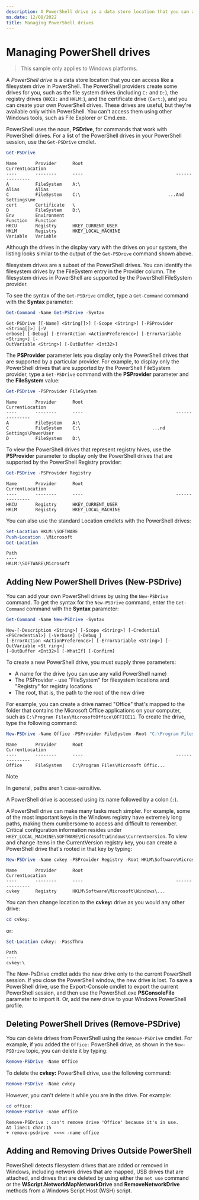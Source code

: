 ```yaml
---
description: A PowerShell drive is a data store location that you can access like a filesystem drive in PowerShell. By default, PowerShell includes providers that support the filesystem, the registry, certificate stores, and others.
ms.date: 12/08/2022
title: Managing PowerShell drives
---
```

# Managing PowerShell drives

> This sample only applies to Windows platforms.

A _PowerShell drive_ is a data store location that you can access like a filesystem drive in
PowerShell. The PowerShell providers create some drives for you, such as the file
system drives (including `C:` and `D:`), the registry drives (`HKCU:` and `HKLM:`), and the
certificate drive (`Cert:`), and you can create your own PowerShell drives. These drives are
useful, but they're available only within PowerShell. You can't access them using other Windows
tools, such as File Explorer or Cmd.exe.

PowerShell uses the noun, **PSDrive**, for commands that work with PowerShell
drives. For a list of the PowerShell drives in your PowerShell session, use the
`Get-PSDrive` cmdlet.

```powershell
Get-PSDrive
```

```Output
Name       Provider      Root                                   CurrentLocation
----       --------      ----                                   ---------------
A          FileSystem    A:\
Alias      Alias
C          FileSystem    C:\                                 ...And Settings\me
cert       Certificate   \
D          FileSystem    D:\
Env        Environment
Function   Function
HKCU       Registry      HKEY_CURRENT_USER
HKLM       Registry      HKEY_LOCAL_MACHINE
Variable   Variable
```

Although the drives in the display vary with the drives on your system, the listing looks similar to
the output of the `Get-PSDrive` command shown above.

filesystem drives are a subset of the PowerShell drives. You can identify the filesystem drives by
the FileSystem entry in the Provider column. The filesystem drives in PowerShell are supported by
the PowerShell FileSystem provider.

To see the syntax of the `Get-PSDrive` cmdlet, type a `Get-Command` command with the **Syntax**
parameter:

```powershell
Get-Command -Name Get-PSDrive -Syntax
```

```Output
Get-PSDrive [[-Name] <String[]>] [-Scope <String>] [-PSProvider <String[]>] [-V
erbose] [-Debug] [-ErrorAction <ActionPreference>] [-ErrorVariable <String>] [-
OutVariable <String>] [-OutBuffer <Int32>]
```

The **PSProvider** parameter lets you display only the PowerShell drives that are supported by a
particular provider. For example, to display only the PowerShell drives that are supported by the
PowerShell FileSystem provider, type a `Get-PSDrive` command with the **PSProvider** parameter and
the **FileSystem** value:

```powershell
Get-PSDrive -PSProvider FileSystem
```

```Output
Name       Provider      Root                                   CurrentLocation
----       --------      ----                                   ---------------
A          FileSystem    A:\
C          FileSystem    C:\                           ...nd Settings\PowerUser
D          FileSystem    D:\
```

To view the PowerShell drives that represent registry hives, use the **PSProvider** parameter to
display only the PowerShell drives that are supported by the PowerShell Registry provider:

```powershell
Get-PSDrive -PSProvider Registry
```

```Output
Name       Provider      Root                                   CurrentLocation
----       --------      ----                                   ---------------
HKCU       Registry      HKEY_CURRENT_USER
HKLM       Registry      HKEY_LOCAL_MACHINE
```

You can also use the standard Location cmdlets with the PowerShell drives:

```powershell
Set-Location HKLM:\SOFTWARE
Push-Location .\Microsoft
Get-Location
```

```Output
Path
----
HKLM:\SOFTWARE\Microsoft
```

## Adding New PowerShell Drives (New-PSDrive)

You can add your own PowerShell drives by using the `New-PSDrive` command. To get the syntax for the
`New-PSDrive` command, enter the `Get-Command` command with the **Syntax** parameter:

```powershell
Get-Command -Name New-PSDrive -Syntax
```

```Output
New-[-Description <String>] [-Scope <String>] [-Credential <PSCredential>] [-Verbose] [-Debug ]
[-ErrorAction <ActionPreference>] [-ErrorVariable <String>] [-OutVariable <St ring>]
[-OutBuffer <Int32>] [-WhatIf] [-Confirm]
```

To create a new PowerShell drive, you must supply three parameters:

- A name for the drive (you can use any valid PowerShell name)
- The PSProvider - use "FileSystem" for filesystem locations and "Registry" for registry locations
- The root, that is, the path to the root of the new drive

For example, you can create a drive named "Office" that's mapped to the folder that contains the
Microsoft Office applications on your computer, such as `C:\Program Files\MicrosoftOffice\OFFICE11`.
To create the drive, type the following command:

```powershell
New-PSDrive -Name Office -PSProvider FileSystem -Root "C:\Program Files\Microsoft Office\OFFICE11"
```

```Output
Name       Provider      Root                                   CurrentLocation
----       --------      ----                                   ---------------
Office     FileSystem    C:\Program Files\Microsoft Offic...
```

> [!NOTE]
> In general, paths aren't case-sensitive.

A PowerShell drive is accessed using its name followed by a colon (`:`).

A PowerShell drive can make many tasks much simpler. For example, some of the most important keys in
the Windows registry have extremely long paths, making them cumbersome to access and difficult to
remember. Critical configuration information resides under
`HKEY_LOCAL_MACHINE\SOFTWARE\Microsoft\Windows\CurrentVersion`. To view and change items in the
CurrentVersion registry key, you can create a PowerShell drive that's rooted in that key by typing:

```powershell
New-PSDrive -Name cvkey -PSProvider Registry -Root HKLM\Software\Microsoft\Windows\CurrentVersion
```

```Output
Name       Provider      Root                                   CurrentLocation
----       --------      ----                                   ---------------
cvkey      Registry      HKLM\Software\Microsoft\Windows\...
```

You can then change location to the **cvkey:** drive as you would any other drive:

```powershell
cd cvkey:
```

or:

```powershell
Set-Location cvkey: -PassThru
```

```Output
Path
----
cvkey:\
```

The New-PsDrive cmdlet adds the new drive only to the current PowerShell session. If you close the
PowerShell window, the new drive is lost. To save a PowerShell drive, use the Export-Console cmdlet
to export the current PowerShell session, and then use the PowerShell.exe **PSConsoleFile**
parameter to import it. Or, add the new drive to your Windows PowerShell profile.

## Deleting PowerShell Drives (Remove-PSDrive)

You can delete drives from PowerShell using the `Remove-PSDrive` cmdlet. For example, if you added
the `Office:` PowerShell drive, as shown in the `New-PSDrive` topic, you can delete it by typing:

```powershell
Remove-PSDrive -Name Office
```

To delete the **cvkey:** PowerShell drive, use the following command:

```powershell
Remove-PSDrive -Name cvkey
```

However, you can't delete it while you are in the drive. For example:

```powershell
cd office:
Remove-PSDrive -name office
```

```Output
Remove-PSDrive : can't remove drive 'Office' because it's in use.
At line:1 char:15
+ remove-psdrive  <<<< -name office
```

## Adding and Removing Drives Outside PowerShell

PowerShell detects filesystem drives that are added or removed in Windows, including network drives
that are mapped, USB drives that are attached, and drives that are deleted by using either the
`net use` command or the **WScript.NetworkMapNetworkDrive** and **RemoveNetworkDrive** methods from
a Windows Script Host (WSH) script.
